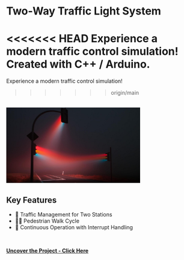 # Two-Way Traffic Light System 
<<<<<<< HEAD
Experience a modern traffic control simulation! Created with C++ / Arduino.  
=======
Experience a modern traffic control simulation!
>>>>>>> origin/main
<br>

<img src="img/traffic.jpg" height="200">
<br>

## Key Features

* 🚦 Traffic Management for Two Stations
* 🧑‍🦯 Pedestrian Walk Cycle
* 🔄 Continuous Operation with Interrupt Handling
<br>

**[<i class="fa-solid fa-up-right-from-square"></i> Uncover the Project - Click Here](https://github.com/shivk-1/SciTech-Projects/blob/main/trafficlights.ino)**
